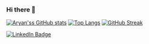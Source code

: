 ### Hi there 👋

[![Aryan'ss GitHub stats](https://github-readme-stats.vercel.app/api?username=Aryansharma28)](https://github.com/Aryansharma28/github-readme-stats)
[![Top Langs](https://github-readme-stats.vercel.app/api/top-langs/?username=Aryansharma28&layout=compact)](https://github.com/Aryansharma28/github-readme-stats)
[![GitHub Streak](https://streak-stats.demolab.com/?user=Aryansharma28)](https://git.io/streak-stats)
<div id="badges">
  <a href="https://www.linkedin.com/in/aryan-sharma-480b61220/">
    <img src="https://img.shields.io/badge/LinkedIn-blue?style=for-the-badge&logo=linkedin&logoColor=white" alt="LinkedIn Badge"/>
</div>
  


